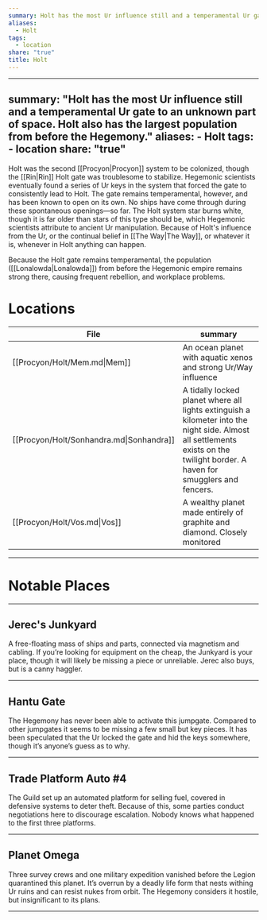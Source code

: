 ```yaml
---
summary: Holt has the most Ur influence still and a temperamental Ur gate to an unknown part of space. Holt also has the largest population from before the Hegemony.
aliases:
  - Holt
tags:
  - location
share: "true"
title: Holt
---
```

---
summary: "Holt has the most Ur influence still and a temperamental Ur gate to an unknown part of space. Holt also has the largest population from before the Hegemony."
aliases:
    - Holt
tags:
    - location
share: "true"
---
Holt was the second [[Procyon|Procyon]] system to be colonized, though the [[Rin|Rin]] Holt gate was troublesome to stabilize. Hegemonic scientists eventually found a series of Ur keys in the system that forced the gate to consistently lead to Holt. The gate remains temperamental, however, and has been known to open on its own. No ships have come through during these spontaneous openings—so far. The Holt system star burns white, though it is far older than stars of this type should be, which Hegemonic scientists attribute to ancient Ur manipulation. Because of Holt's influence from the Ur, or the continual belief in [[The Way|The Way]], or whatever it is, whenever in Holt anything can happen.

Because the Holt gate remains temperamental, the population ([[Lonalowda|Lonalowda]]) from before the Hegemonic empire remains strong there, causing frequent rebellion, and workplace problems.

# Locations


| File                                     | summary                                                                                                                                                                       |
| ---------------------------------------- | ----------------------------------------------------------------------------------------------------------------------------------------------------------------------------- |
| [[Procyon/Holt/Mem.md\|Mem]]             | An ocean planet with aquatic xenos and strong Ur/Way influence                                                                                                                |
| [[Procyon/Holt/Sonhandra.md\|Sonhandra]] | A tidally locked planet where all lights extinguish a kilometer into the night side. Almost all settlements exists on the twilight border. A haven for smugglers and fencers. |
| [[Procyon/Holt/Vos.md\|Vos]]             | A wealthy planet made entirely of graphite and diamond. Closely monitored                                                                                                     |



---

# Notable Places

---

## Jerec's Junkyard

A free-floating mass of ships and parts, connected via magnetism and cabling. If you’re looking for equipment on the cheap, the Junkyard is your place, though it will likely be missing a piece or unreliable. Jerec also buys, but is a canny haggler.

---

## Hantu Gate

The Hegemony has never been able to activate this jumpgate. Compared to other jumpgates it seems to be missing a few small but key pieces. It has been speculated that the Ur locked the gate and hid the keys somewhere, though it’s anyone’s guess as to why.

---

## Trade Platform Auto #4

The Guild set up an automated platform for selling fuel, covered in defensive systems to deter theft. Because of this, some parties conduct negotiations here to discourage escalation. Nobody knows what happened to the first three platforms.

---

## Planet Omega

Three survey crews and one military expedition vanished before the Legion quarantined this planet. It’s overrun by a deadly life form that nests withing Ur ruins and can resist nukes from orbit. The Hegemony considers it hostile, but insignificant to its plans.

---
